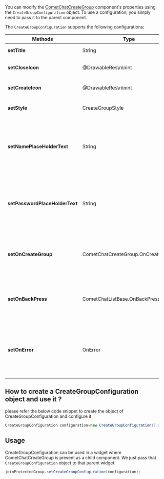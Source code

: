 You can modify the [CometChatCreateGroup](https://www.cometchat.com/docs/v3/android-v4-uikit/create-group) component's properties using the `CreateGroupConfiguration` object. To use a configuration, you simply need to pass it to the parent component.

The `CreateGroupConfiguration` supports the following configurations:

| Methods | Type | Description | 
| ---- | ---- | ---- | 
| **setTitle** | String | used to set title | 
| **setCloseIcon** | @DrawableRes\n\nint | used to set back button icon | 
| **setCreateIcon** | @DrawableRes\n\nint | used to set create group icon | 
| **setStyle** | CreateGroupStyle | used to set stying properties | 
| **setNamePlaceHolderText** | String | used to customize the hint text for protected group form's name input field | 
| **setPasswordPlaceHolderText** | String | used to customize the hint text for protected group form's password input field | 
| **setOnCreateGroup** | CometChatCreateGroup.OnCreateGroup | overrides the default functionality triggered on tapping the create group icon | 
| **setOnBackPress** | CometChatListBase.OnBackPress | used to set a call back triggered on tapping the back button in the app bar | 
| **setOnError** | OnError | used to set a callback triggered in case any error happens when creating group | 


## How to create a CreateGroupConfiguration object and use it ?

please refer the below code snippet to create the object of CreateGroupConfiguration and configure it

```java
CreateGroupConfiguration configuration=new CreateGroupConfiguration().setTitle("Create Group");
```



## Usage

CreateGroupConfiguration can be used in a widget where CometChatCreateGroup is present as a child component. We just pass that `CreateGroupConfiguration` object to that parent widget.

```java
joinProtectedGroup.setCreateGroupConfiguration(configuration);
```

